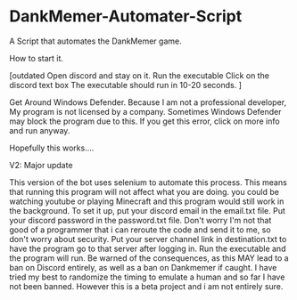 # DankMemer-Automater-Script
A Script that automates the DankMemer game.

How to start it.

[outdated
Open discord and stay on it.
Run the executable
Click on the discord text box
The executable should run in 10-20 seconds.
]

Get Around Windows Defender.
Because I am not a professional developer, My program is not licensed by a company. Sometimes Windows Defender may block the program due to this. If you get this error, click on more info and run anyway.

Hopefully this works....

V2: Major update

This version of the bot uses selenium to automate this process. This means that running this program will not affect what you are doing. you could be watching youtube or playing Minecraft and this program would still work in the background. To set it up, put your discord email in the email.txt file. Put your discord password in the password.txt file. Don't worry I'm not that good of a programmer that i can reroute the code and send it to me, so don't worry about security. Put your server channel link in destination.txt to have the program go to that server after logging in. Run the executable and the program will run. Be warned of the consequences, as this MAY lead to a ban on Discord entirely, as well as a ban on Dankmemer if caught. I have tried my best to randomize the timing to emulate a human and so far I have not been banned. However this is a beta project and i am not entirely sure.
